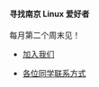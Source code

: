 #### 寻找南京 Linux 爱好者

每月第二个周末见！

- [加入我们](mailto:njlug+subscribe@googlegroups.com)

- [各位同学联系方式](http://tinyurl.com/njlug4us)
